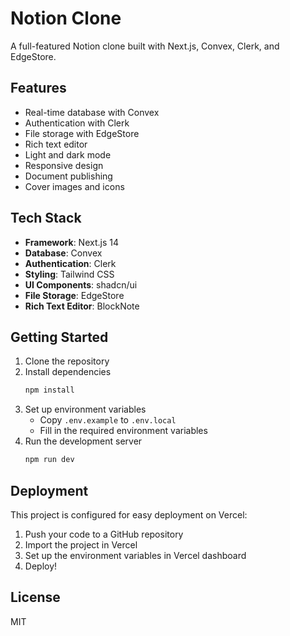 # Notion Clone

A full-featured Notion clone built with Next.js, Convex, Clerk, and EdgeStore.

## Features

- Real-time database with Convex
- Authentication with Clerk
- File storage with EdgeStore
- Rich text editor
- Light and dark mode
- Responsive design
- Document publishing
- Cover images and icons

## Tech Stack

- **Framework**: Next.js 14
- **Database**: Convex
- **Authentication**: Clerk
- **Styling**: Tailwind CSS
- **UI Components**: shadcn/ui
- **File Storage**: EdgeStore
- **Rich Text Editor**: BlockNote

## Getting Started

1. Clone the repository
2. Install dependencies
   ```bash
   npm install
   ```
3. Set up environment variables
   - Copy `.env.example` to `.env.local`
   - Fill in the required environment variables
4. Run the development server
   ```bash
   npm run dev
   ```

## Deployment

This project is configured for easy deployment on Vercel:

1. Push your code to a GitHub repository
2. Import the project in Vercel
3. Set up the environment variables in Vercel dashboard
4. Deploy!

## License

MIT